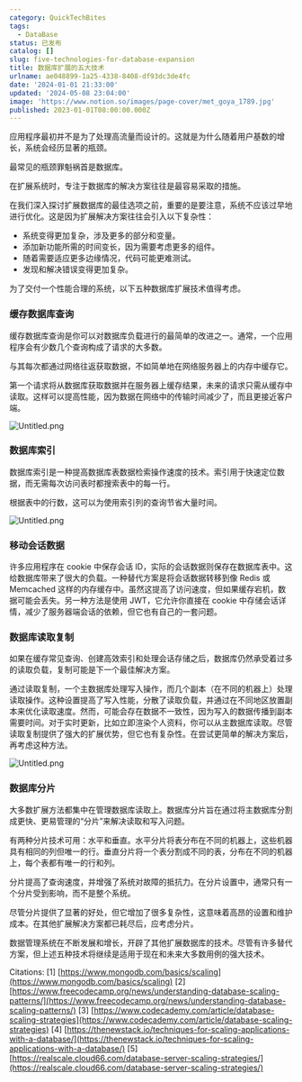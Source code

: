 ```yaml
---
category: QuickTechBites
tags:
  - DataBase
status: 已发布
catalog: []
slug: five-technologies-for-database-expansion
title: 数据库扩展的五大技术
urlname: ae048899-1a25-4338-8408-df93dc3de4fc
date: '2024-01-01 21:33:00'
updated: '2024-05-08 23:04:00'
image: 'https://www.notion.so/images/page-cover/met_goya_1789.jpg'
published: 2023-01-01T08:00:00.000Z
---
```


应用程序最初并不是为了处理高流量而设计的。这就是为什么随着用户基数的增长，系统会经历显著的瓶颈。


最常见的瓶颈罪魁祸首是数据库。


在扩展系统时，专注于数据库的解决方案往往是最容易采取的措施。


在我们深入探讨扩展数据库的最佳选项之前，重要的是要注意，系统不应该过早地进行优化。这是因为扩展解决方案往往会引入以下复杂性：

- 系统变得更加复杂，涉及更多的部分和变量。
- 添加新功能所需的时间变长，因为需要考虑更多的组件。
- 随着需要适应更多边缘情况，代码可能更难测试。
- 发现和解决错误变得更加复杂。

为了交付一个性能合理的系统，以下五种数据库扩展技术值得考虑。


### **缓存数据库查询**


缓存数据库查询是你可以对数据库负载进行的最简单的改进之一。通常，一个应用程序会有少数几个查询构成了请求的大多数。


与其每次都通过网络往返获取数据，不如简单地在网络服务器上的内存中缓存它。


第一个请求将从数据库获取数据并在服务器上缓存结果，未来的请求只需从缓存中读取。这样可以提高性能，因为数据在网络中的传输时间减少了，而且更接近客户端。


![Untitled.png](https://prod-files-secure.s3.us-west-2.amazonaws.com/5d24fe63-e567-4804-86f9-9fdc62e13082/90ccd300-8cb4-4392-a93f-76f7d0b7f352/Untitled.png?X-Amz-Algorithm=AWS4-HMAC-SHA256&X-Amz-Content-Sha256=UNSIGNED-PAYLOAD&X-Amz-Credential=ASIAZI2LB466ULDLXESZ%2F20250226%2Fus-west-2%2Fs3%2Faws4_request&X-Amz-Date=20250226T053920Z&X-Amz-Expires=3600&X-Amz-Security-Token=IQoJb3JpZ2luX2VjEBkaCXVzLXdlc3QtMiJGMEQCIBL3b6xf74dgl0OwvfvFMvuGTdTIbSec6x9UzbA%2BbUdFAiA9TSx25%2FPeztpvqnHvfixTZF6mZHo%2Btn3M4mEQ01nfOyr%2FAwhREAAaDDYzNzQyMzE4MzgwNSIMqfLWlG%2F7j5kVayKJKtwDy7wsiA7GV4ahT4wNx5MEz8accI4VX7RsG1OIi5CjjvroEfUt0N5Uk9bUAD%2B950W1s7oZjRqdmIzYxJLzijUW9hG%2BCPbmK0Y4zmaJ6pZFRiBlfg3%2Fc3k21b8dSqd%2Bg3m8EbI%2FGIasamHUysH6yTsrcVG%2F1QuJm1AGz4rYgqHj2uATnsI8LP1eQme%2F7ffCklEMpgbkNqDvQeYDCiR7PEYHMODXLp%2Bk%2Bn0nG%2F1XzvHoDF1hdD0RF3WqYtTh0Cr6%2F9oNzIonx7DtYwIsIy7oc8YR%2FcVP0dAJQ%2FF6IrKfc3cYqMoqCn4Mxar0fWMPSqE1snj5jaOUuhwwyUPt6Mx7bzrosdRSSryyYjqs816C6dbMScJoupDMCTlxv%2Bq%2Bx%2FwIReSferQ3vA2wgXNYXJrDQ2ntsmSiqhNz%2Fqy%2B32JjeW5o0feeKS3VNH7sf7vhB%2F7LpQRk7YUhlxlxgx0SoeiC5ph2Xehx3gdISzoClchFbA%2Bdkwdgc008EdG5uZZtOXiXurF457maleXRPCc2WpemULuo%2FnWdPv6N8n9SMpyGiktJ6YG4PTrkEteFlM0QyJZa9369OiE6v5hlr0APtuQqq6TeKXpzbBi6heCcsuyx458PQUQsQOaYGRi3Hwx5chcwybv5vQY6pgFAyNqeMpnk%2BZ3mp13v8BiS088EZQ39S9tHdrpnRXp%2B7YA1FDu2tQx6Bs4LPy%2BWL31SVoDusWpMTk4GbGmjbz1H1d50JhNg%2B%2F96nZyNb3x1ax6Zk556C3pWn3zV4BJ1Izf54FVVLWNcIB2FJr0xkrelGkFoMC3nfKsUV%2BpmKOyjN%2BMCr1r%2BDrhdlsXirLToinN6BvR7nsXFsGLbbQVeBfUdCfOTbsAA&X-Amz-Signature=f07343d6f73bcfc53c277d29830c548e0b18e9890231601b35b4deed51161737&X-Amz-SignedHeaders=host&x-id=GetObject)


### **数据库索引**


数据库索引是一种提高数据库表数据检索操作速度的技术。索引用于快速定位数据，而无需每次访问表时都搜索表中的每一行。


根据表中的行数，这可以为使用索引列的查询节省大量时间。


![Untitled.png](https://prod-files-secure.s3.us-west-2.amazonaws.com/5d24fe63-e567-4804-86f9-9fdc62e13082/d4109739-24f9-4adf-abd6-8eec0d12f3c8/Untitled.png?X-Amz-Algorithm=AWS4-HMAC-SHA256&X-Amz-Content-Sha256=UNSIGNED-PAYLOAD&X-Amz-Credential=ASIAZI2LB466ULDLXESZ%2F20250226%2Fus-west-2%2Fs3%2Faws4_request&X-Amz-Date=20250226T053920Z&X-Amz-Expires=3600&X-Amz-Security-Token=IQoJb3JpZ2luX2VjEBkaCXVzLXdlc3QtMiJGMEQCIBL3b6xf74dgl0OwvfvFMvuGTdTIbSec6x9UzbA%2BbUdFAiA9TSx25%2FPeztpvqnHvfixTZF6mZHo%2Btn3M4mEQ01nfOyr%2FAwhREAAaDDYzNzQyMzE4MzgwNSIMqfLWlG%2F7j5kVayKJKtwDy7wsiA7GV4ahT4wNx5MEz8accI4VX7RsG1OIi5CjjvroEfUt0N5Uk9bUAD%2B950W1s7oZjRqdmIzYxJLzijUW9hG%2BCPbmK0Y4zmaJ6pZFRiBlfg3%2Fc3k21b8dSqd%2Bg3m8EbI%2FGIasamHUysH6yTsrcVG%2F1QuJm1AGz4rYgqHj2uATnsI8LP1eQme%2F7ffCklEMpgbkNqDvQeYDCiR7PEYHMODXLp%2Bk%2Bn0nG%2F1XzvHoDF1hdD0RF3WqYtTh0Cr6%2F9oNzIonx7DtYwIsIy7oc8YR%2FcVP0dAJQ%2FF6IrKfc3cYqMoqCn4Mxar0fWMPSqE1snj5jaOUuhwwyUPt6Mx7bzrosdRSSryyYjqs816C6dbMScJoupDMCTlxv%2Bq%2Bx%2FwIReSferQ3vA2wgXNYXJrDQ2ntsmSiqhNz%2Fqy%2B32JjeW5o0feeKS3VNH7sf7vhB%2F7LpQRk7YUhlxlxgx0SoeiC5ph2Xehx3gdISzoClchFbA%2Bdkwdgc008EdG5uZZtOXiXurF457maleXRPCc2WpemULuo%2FnWdPv6N8n9SMpyGiktJ6YG4PTrkEteFlM0QyJZa9369OiE6v5hlr0APtuQqq6TeKXpzbBi6heCcsuyx458PQUQsQOaYGRi3Hwx5chcwybv5vQY6pgFAyNqeMpnk%2BZ3mp13v8BiS088EZQ39S9tHdrpnRXp%2B7YA1FDu2tQx6Bs4LPy%2BWL31SVoDusWpMTk4GbGmjbz1H1d50JhNg%2B%2F96nZyNb3x1ax6Zk556C3pWn3zV4BJ1Izf54FVVLWNcIB2FJr0xkrelGkFoMC3nfKsUV%2BpmKOyjN%2BMCr1r%2BDrhdlsXirLToinN6BvR7nsXFsGLbbQVeBfUdCfOTbsAA&X-Amz-Signature=f2c46f01f5a8ea459e261fb1597187926467619d844cfaaba3369e77f2658a2c&X-Amz-SignedHeaders=host&x-id=GetObject)


### **移动会话数据**


许多应用程序在 cookie 中保存会话 ID，实际的会话数据则保存在数据库表中。这给数据库带来了很大的负载。一种替代方案是将会话数据转移到像 Redis 或 Memcached 这样的内存缓存中。虽然这提高了访问速度，但如果缓存宕机，数据可能会丢失。另一种方法是使用 JWT，它允许你直接在 cookie 中存储会话详情，减少了服务器端会话的依赖，但它也有自己的一套问题。


### **数据库读取复制**


如果在缓存常见查询、创建高效索引和处理会话存储之后，数据库仍然承受着过多的读取负载，复制可能是下一个最佳解决方案。


通过读取复制，一个主数据库处理写入操作，而几个副本（在不同的机器上）处理读取操作。这种设置提高了写入性能，分散了读取负载，并通过在不同地区放置副本来优化读取速度。然而，可能会存在数据不一致性，因为写入的数据传播到副本需要时间。对于实时更新，比如立即渲染个人资料，你可以从主数据库读取。尽管读取复制提供了强大的扩展优势，但它也有复杂性。在尝试更简单的解决方案后，再考虑这种方法。


![Untitled.png](https://prod-files-secure.s3.us-west-2.amazonaws.com/5d24fe63-e567-4804-86f9-9fdc62e13082/24928cbe-8502-42c3-8c51-57b72171cc67/Untitled.png?X-Amz-Algorithm=AWS4-HMAC-SHA256&X-Amz-Content-Sha256=UNSIGNED-PAYLOAD&X-Amz-Credential=ASIAZI2LB466ULDLXESZ%2F20250226%2Fus-west-2%2Fs3%2Faws4_request&X-Amz-Date=20250226T053920Z&X-Amz-Expires=3600&X-Amz-Security-Token=IQoJb3JpZ2luX2VjEBkaCXVzLXdlc3QtMiJGMEQCIBL3b6xf74dgl0OwvfvFMvuGTdTIbSec6x9UzbA%2BbUdFAiA9TSx25%2FPeztpvqnHvfixTZF6mZHo%2Btn3M4mEQ01nfOyr%2FAwhREAAaDDYzNzQyMzE4MzgwNSIMqfLWlG%2F7j5kVayKJKtwDy7wsiA7GV4ahT4wNx5MEz8accI4VX7RsG1OIi5CjjvroEfUt0N5Uk9bUAD%2B950W1s7oZjRqdmIzYxJLzijUW9hG%2BCPbmK0Y4zmaJ6pZFRiBlfg3%2Fc3k21b8dSqd%2Bg3m8EbI%2FGIasamHUysH6yTsrcVG%2F1QuJm1AGz4rYgqHj2uATnsI8LP1eQme%2F7ffCklEMpgbkNqDvQeYDCiR7PEYHMODXLp%2Bk%2Bn0nG%2F1XzvHoDF1hdD0RF3WqYtTh0Cr6%2F9oNzIonx7DtYwIsIy7oc8YR%2FcVP0dAJQ%2FF6IrKfc3cYqMoqCn4Mxar0fWMPSqE1snj5jaOUuhwwyUPt6Mx7bzrosdRSSryyYjqs816C6dbMScJoupDMCTlxv%2Bq%2Bx%2FwIReSferQ3vA2wgXNYXJrDQ2ntsmSiqhNz%2Fqy%2B32JjeW5o0feeKS3VNH7sf7vhB%2F7LpQRk7YUhlxlxgx0SoeiC5ph2Xehx3gdISzoClchFbA%2Bdkwdgc008EdG5uZZtOXiXurF457maleXRPCc2WpemULuo%2FnWdPv6N8n9SMpyGiktJ6YG4PTrkEteFlM0QyJZa9369OiE6v5hlr0APtuQqq6TeKXpzbBi6heCcsuyx458PQUQsQOaYGRi3Hwx5chcwybv5vQY6pgFAyNqeMpnk%2BZ3mp13v8BiS088EZQ39S9tHdrpnRXp%2B7YA1FDu2tQx6Bs4LPy%2BWL31SVoDusWpMTk4GbGmjbz1H1d50JhNg%2B%2F96nZyNb3x1ax6Zk556C3pWn3zV4BJ1Izf54FVVLWNcIB2FJr0xkrelGkFoMC3nfKsUV%2BpmKOyjN%2BMCr1r%2BDrhdlsXirLToinN6BvR7nsXFsGLbbQVeBfUdCfOTbsAA&X-Amz-Signature=fd8b134ca8129a670ab048cef0ac96a370c1c5a122b4634cf5391da3485e5582&X-Amz-SignedHeaders=host&x-id=GetObject)


### **数据库分片**


大多数扩展方法都集中在管理数据库读取上。数据库分片旨在通过将主数据库分割成更快、更易管理的“分片”来解决读取和写入问题。


有两种分片技术可用：水平和垂直。水平分片将表分布在不同的机器上，这些机器具有相同的列但唯一的行。垂直分片将一个表分割成不同的表，分布在不同的机器上，每个表都有唯一的行和列。


分片提高了查询速度，并增强了系统对故障的抵抗力。在分片设置中，通常只有一个分片受到影响，而不是整个系统。


尽管分片提供了显著的好处，但它增加了很多复杂性，这意味着高昂的设置和维护成本。在其他扩展解决方案都已耗尽后，应考虑分片。


数据管理系统在不断发展和增长，开辟了其他扩展数据库的技术。尽管有许多替代方案，但上述五种技术将继续是适用于现在和未来大多数用例的强大技术。


Citations:
[1] [https://www.mongodb.com/basics/scaling](https://www.mongodb.com/basics/scaling)
[2] [https://www.freecodecamp.org/news/understanding-database-scaling-patterns/](https://www.freecodecamp.org/news/understanding-database-scaling-patterns/)
[3] [https://www.codecademy.com/article/database-scaling-strategies](https://www.codecademy.com/article/database-scaling-strategies)
[4] [https://thenewstack.io/techniques-for-scaling-applications-with-a-database/](https://thenewstack.io/techniques-for-scaling-applications-with-a-database/)
[5] [https://realscale.cloud66.com/database-server-scaling-strategies/](https://realscale.cloud66.com/database-server-scaling-strategies/)

